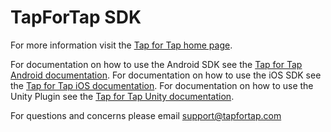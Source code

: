 # TapForTap SDK

For more information visit the [Tap for Tap home page](http://tapfortap.com).

For documentation on how to use the Android SDK see the [Tap for Tap Android documentation](https://tapfortap.com/doc/android/integration).
For documentation on how to use the iOS SDK see the [Tap for Tap iOS documentation](https://tapfortap.com/doc/ios/integration).
For documentation on how to use the Unity Plugin see the [Tap for Tap Unity documentation](https://tapfortap.com/doc/unity/integration).

For questions and concerns please email support@tapfortap.com
